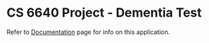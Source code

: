 # CS 6640 Project - Dementia Test

Refer to [Documentation](Documentation/README.md) page for info on this application.